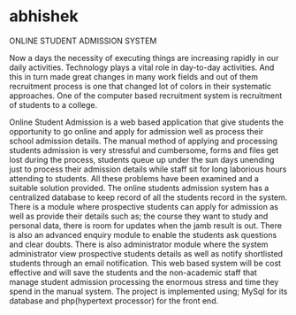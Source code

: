 # abhishek
ONLINE STUDENT ADMISSION SYSTEM 

Now a days the necessity of executing things are increasing rapidly in our daily activities.
Technology plays a vital role in day-to-day activities. And this in turn made great changes in many work fields and out of them recruitment
process is one that changed lot of colors in their systematic approaches. One of the computer based recruitment system is recruitment 
of students to a college.


Online Student Admission is a web based application that give students the opportunity to go online and apply for admission well as process 
their school admission details. The manual method of applying and processing students admission is very stressful and cumbersome, forms and
files get lost during the process, students queue up under the sun days unending just to process their admission details while staff sit
for long laborious hours attending to students. 
All these problems have been examined and a suitable solution provided. The online students admission system has a centralized database to
keep record of all the students record in the system. There is a module where prospective students can apply for admission as well as 
provide their details such as; the course they want to study and personal data, there is room for updates when the jamb result is out. 
There is also an advanced enquiry module to enable the students ask questions and clear doubts. There is also administrator module where 
the system administrator view prospective students details as well as notify shortlisted students through an email notification. 
This web based system will be cost effective and will save the students and the non-academic staff that manage student admission
processing the enormous stress and time they spend in the manual system. 
The project is implemented using; MySql for its database and php(hypertext processor) for the front end. 
